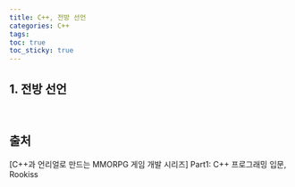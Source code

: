 ```yaml
---
title: C++, 전방 선언
categories: C++
tags: 
toc: true
toc_sticky: true
---
```

## **1. 전방 선언**


<br/>

## **출처**

[C++과 언리얼로 만드는 MMORPG 게임 개발 시리즈] Part1: C++ 프로그래밍 입문, Rookiss
